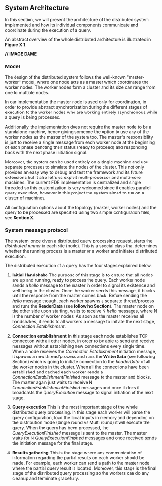 ## System Architecture

In this section, we will present the architecture of the distributed system implemented and how its individual components communicate and coordinate during the execution of a query.

An abstract overview of the whole distributed architecture is illustrated in **Figure X.1**.

**// IMAGE DAME**

### Model

The design of the distributed system follows the well-known "master-worker" model, where one node acts as a master which coordinates the worker nodes. The worker nodes form a cluster and its size can range from one to multiple nodes.

In our implementation the master node is used only for coordination, in order to provide abstract synchronization during the different stages of execution to the worker nodes who are working entirely asynchronous while a query is being processed.

Additionally, the implementation does not require the master node to be a standalone machine, hence giving someone the option to use any of the worker nodes as the master of the system too. The master's responsibility is just to receive a single message from each worker node at the beginning of each phase denoting their status (ready to proceed) and responding back with the next phase initiation signal.

Moreover, the system can be used entirely on a single machine and use separate processes to simulate the nodes of the cluster. This not only provides an easy way to debug and test the framework and its future extensions but it also let's us exploit multi-processor and multi-core machines. The current FDB implementation is centralized and single threaded so this customization is very welcomed since it enables parallel query execution, however in this project the system aimed to run on a cluster of machines.

All configuration options about the topology (master, worker nodes) and the query to be processed are specified using two simple configuration files, see **Section X**.

### System message protocol

The system, once given a distributed query processing request, starts the _distributed runner_ in each site (node). This is a special class that determines whether the running process is a master or a worker and initiates distributed execution.

The distributed execution of a query has the four stages explained below.

1. **Initial Handshake**
    The purpose of this stage is to ensure that all nodes are up and running, ready to process the query.
    Each worker node sends a _hello_ message to the master in order to signal its existence and well being in the cluster. Once the worker sends this message, it blocks until the response from the master comes back. Before sending the _hello_ message though, each worker spawns a separate thread/process and runs the **ReaderData** (see **following Section**).
    The master node on the other side upon starting, waits to receive N _hello_ messages, where N is the number of worker nodes. As soon as the master receives all handshakes, it sends to all workers a message to initiate the next stage, _Connection Establishment_.

2. **Connection establishment**
    In this stage each node establishes TCP connection with all other nodes, in order to be able to send and receive messages without establishing new connections every single time.
    When a node receives the _Connection Establishment_ initiation message, it spawns a new thread/process and runs the **WriterData** (see following Section) which is going to initiate connection to the _ReaderData_ of all the worker nodes in the cluster. When all the connections have been established and cached each worker sends a _ConnectionEstablishmentFinished_ message to the master and blocks.
    The master again just waits to receive N _ConnectionEstablishmentFinished_ messages and once it does it broadcasts the _QueryExecution_ message to signal initiation of the next stage.

3. **Query execution**
    This is the most important stage of the whole distributed query processing.
    In this stage each worker will parse the query configuration, load the local inputs in memory and depending on the distribution mode (Single round vs Multi round) it will execute the query. When the query has been processed, the _QueryExecutionFinished_ message is sent to the master.
    The master waits for N _QueryExecutionFinished_ messages and once received sends the initiation message for the final stage.

4. **Results gathering**
    This is the stage where any communication of information regarding the partial results on each worker should be made. For example, each worker can send a path to the master node where the partial query result is located.
    Moreover, this stage is the final stage of the distributed query processing so the workers can do any cleanup and terminate gracefully.



